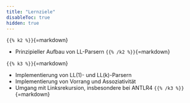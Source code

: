 ```yaml
---
title: "Lernziele"
disableToc: true
hidden: true
---
```



`{{% k2 %}}`{=markdown}
*   Prinzipieller Aufbau von LL-Parsern
`{{% /k2 %}}`{=markdown}

`{{% k3 %}}`{=markdown}

*   Implementierung von LL(1)- und LL(k)-Parsern
*   Implementierung von Vorrang und Assoziativität
*   Umgang mit Linksrekursion, insbesondere bei ANTLR4
`{{% /k3 %}}`{=markdown}

